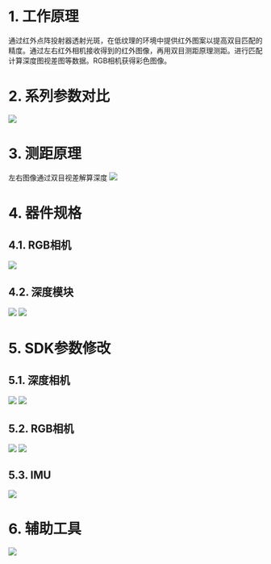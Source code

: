 # 1. 工作原理
通过红外点阵投射器透射光斑，在低纹理的环境中提供红外图案以提高双目匹配的精度。通过左右红外相机接收得到的红外图像，再用双目测距原理测距。进行匹配计算深度图视差图等数据。RGB相机获得彩色图像。    

# 2. 系列参数对比
![](_v_images/20191206160255528_1653076510.png)

# 3. 测距原理
左右图像通过双目视差解算深度
![](_v_images/20191206160748259_310794098.png)
# 4. 器件规格
## 4.1. RGB相机
![](_v_images/20191206161825301_1846215064.png)
## 4.2. 深度模块
![](_v_images/20191211102419952_310731291.png)
![](_v_images/20191211102457472_2080006053.png)
# 5. SDK参数修改
## 5.1. 深度相机
![](_v_images/20191206164343939_944849228.png)
![](_v_images/20191206164409452_238368845.png)
## 5.2. RGB相机
![](_v_images/20191206164502457_1223647478.png)
![](_v_images/20191206164531799_1085387407.png)

## 5.3. IMU
![](_v_images/20191206164619373_1828466538.png)
# 6. 辅助工具
![](_v_images/20191206164813525_980469947.png)

